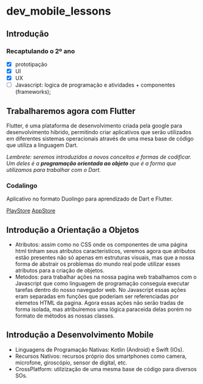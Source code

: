 # dev_mobile_lessons

## Introdução

### Recaptulando o 2º ano
- [X] prototipação
- [X] UI
- [X] UX
- [ ] Javascript: logica de programação e atividades + componentes (frameworks);

## Trabalharemos agora com Flutter

Flutter, é uma plataforma de desenvolvimento criada pela google para desenvolvimento hibrido, permitindo criar aplicativos que serão utilizados em diferentes sistemas operacionais através de uma mesa base de código que utiliza a linguagem Dart. 

_Lembrete: seremos introduzidos a novos conceitos e formas de codificar. Um deles é a **programação orientada ao objeto** que é a forma que utilizamos para trabalhar com o Dart._

### Codalingo

Aplicativo no formato Duolingo para aprendizado de Dart e Flutter.

[PlayStore](https://play.google.com/store/apps/details?id=pro.flutters.app&hl=pt)
[AppStore](https://apps.apple.com/us/app/codalingo-learn-flutter/id6480119037)

## Introdução a Orientação a Objetos

- Atributos: assim como no CSS onde os componentes de uma página html tinham seus atributos caracteristicos, veremos agora que atributos estão presentes não só apenas em estruturas visuais, mas que a nossa forma de abstrair os problemas do mundo real pode utilizar esses atributos para a criação de objetos.
- Metodos: para trabalhar ações na nossa pagina web trabalhamos com o Javascript que como linguagem de programação conseguia executar tarefas dentro do nosso navegador web. No Javascript essas ações eram separadas em funções que poderiam ser referenciadas por elemetos HTML da pagina. Agora essas ações não serão tradas de forma isolada, mas atribuiremos uma lógica paraceida delas porém no formato de métodos as nossas classes.

## Introdução a Desenvolvimento Mobile

- Linguagens de Programação Nativas: Kotlin (Android) e Swift (IOs). 
- Recursos Nativos: recursos próprio dos smartphones como camera, microfone, giroscópio, sensor de digital, etc.
- CrossPlatform: utilzização de uma mesma base de código para diversos SOs.






